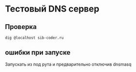 # Тестовый DNS сервер 

## Проверка 
`dig @localhost sib-coder.ru`

## ошибки при запуске 
Запускать из под рута и предварительно отключив dnsmasq
